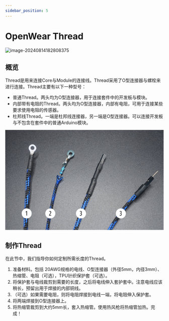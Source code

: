 ```yaml
---
sidebar_position: 5
---
```


# OpenWear Thread

![image-20240814182808375](https://raw.githubusercontent.com/openwearxyz/PicGo/main/image-20240814182808375.png)

## 概览

Thread是用来连接Core与Module的连接线。Thread采用了O型连接器与螺栓来进行连接。Thread主要有以下一种型号：

* 普通Thread。两头均为O型连接器，用于连接套件中的开发板与模块。
* 内部带有电阻的Thread。两头均为O型连接器，内部有电阻，可用于连接某些要求使用电阻的传感器。
* 杜邦线Thread。一端是杜邦线连接器，另一端是O型连接器。可以连接开发板与不包含在套件中的普通Arduino模块。

![image-20240814183242586](https://raw.githubusercontent.com/openwearxyz/PicGo/main/image-20240814183242586.png)

## 制作Thread

在此节中，我们指导你如何定制所需长度的Thread。

1. 准备材料。包括 20AWG规格的电线、O型连接器（外径5mm，内径3mm）、热缩管、电阻（可选），TPU针织保护套（可选）。
1. 将保护套与电线裁剪到需要的长度，之后将电线伸入套护套中。注意电线应该稍长，预留出用于焊接的内部铜线。
1. （可选）如果需要电阻，则将电阻焊接到电线一端，将电阻伸入保护套。
1. 将两端焊接到O型连接器上。
1. 将热缩管裁剪到大约5mm长，套入热缩管。使用热风枪将热缩管加热。完成！
